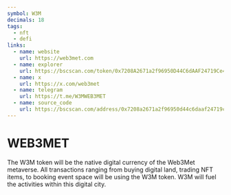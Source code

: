```yaml
---
symbol: W3M
decimals: 18
tags:
  - nft
  - defi
links:
  - name: website
    url: https://web3met.com
  - name: explorer
    url: https://bscscan.com/token/0x7208A2671a2f96950D44C6dAAF24719Ce44dEA78
  - name: x
    url: https://x.com/web3met
  - name: telegram
    url: https://t.me/W3MWEB3MET
  - name: source_code
    url: https://bscscan.com/address/0x7208a2671a2f96950d44c6daaf24719ce44dea78#code#L1
---
```


# WEB3MET

The W3M token will be the native digital currency of the Web3Met metaverse. All transactions ranging from buying digital land, trading NFT items, to booking event space will be using the W3M token. W3M will fuel the activities within this digital city.
